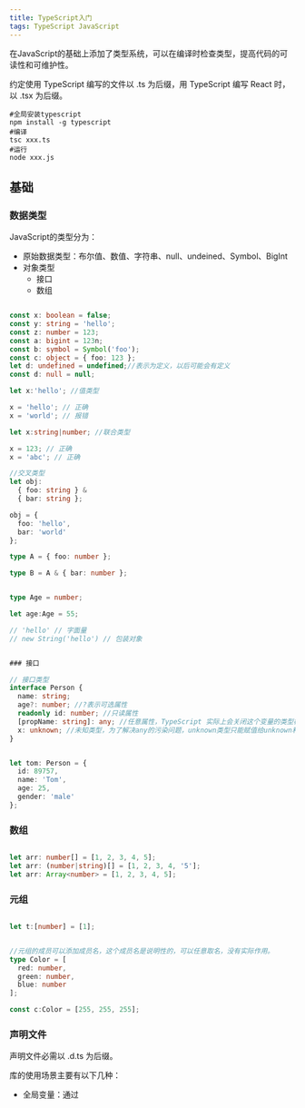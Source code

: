 ```yaml
---
title: TypeScript入门
tags: TypeScript JavaScript
---
```



在JavaScript的基础上添加了类型系统，可以在编译时检查类型，提高代码的可读性和可维护性。


约定使用 TypeScript 编写的文件以 .ts 为后缀，用 TypeScript 编写 React 时，以 .tsx 为后缀。

```shell
#全局安装typescript
npm install -g typescript
#编译
tsc xxx.ts
#运行
node xxx.js
```

## 基础

### 数据类型

JavaScript的类型分为：

- 原始数据类型：布尔值、数值、字符串、null、undeined、Symbol、BigInt
- 对象类型
  - 接口
  - 数组

```typescript

const x: boolean = false;
const y: string = 'hello';
const z: number = 123;
const a: bigint = 123n;
const b: symbol = Symbol('foo');
const c: object = { foo: 123 };
let d: undefined = undefined;//表示为定义，以后可能会有定义
const d: null = null;

let x:'hello'; //值类型

x = 'hello'; // 正确
x = 'world'; // 报错

let x:string|number; //联合类型

x = 123; // 正确
x = 'abc'; // 正确

//交叉类型
let obj:
  { foo: string } &
  { bar: string };

obj = {
  foo: 'hello',
  bar: 'world'
};

type A = { foo: number };

type B = A & { bar: number };


type Age = number;

let age:Age = 55;

// 'hello' // 字面量
// new String('hello') // 包装对象


### 接口

// 接口类型
interface Person {
  name: string;
  age?: number; //?表示可选属性
  readonly id: number; //只读属性
  [propName: string]: any; //任意属性，TypeScript 实际上会关闭这个变量的类型检查。即使有明显的类型错误，只要句法正确，都不会报错
  x: unknown; //未知类型，为了解决any的污染问题，unknown类型只能赋值给unknown和any类型，但是不能赋值给其他类型；不能直接调用unknown类型变量的方法和属性
}


let tom: Person = {
  id: 89757,
  name: 'Tom',
  age: 25,
  gender: 'male'
};


```


### 数组

```typescript

let arr: number[] = [1, 2, 3, 4, 5];
let arr: (number|string)[] = [1, 2, 3, 4, '5'];
let arr: Array<number> = [1, 2, 3, 4, 5];

```



### 元组

```typescript

let t:[number] = [1];


//元组的成员可以添加成员名，这个成员名是说明性的，可以任意取名，没有实际作用。
type Color = [
  red: number,
  green: number,
  blue: number
];

const c:Color = [255, 255, 255];

```


### 声明文件

声明文件必需以 .d.ts 为后缀。


库的使用场景主要有以下几种：

- 全局变量：通过 <script> 标签引入第三方库，注入全局变量
- npm 包：通过 import foo from 'foo' 导入，符合 ES6 模块规范
- UMD 库：既可以通过 <script> 标签引入，又可以通过 import 导入
- 直接扩展全局变量：通过 <script> 标签引入后，改变一个全局变量的结构
- 在 npm 包或 UMD 库中扩展全局变量：引用 npm 包或 UMD 库后，改变一个全局变量的结构
- 模块插件：通过 <script> 或 import 导入后，改变另一个模块的结构


在 ES6 模块系统中，使用 export default 可以导出一个默认值，使用方可以用 import foo from 'foo' 而不是 import { foo } from 'foo' 来导入这个默认值

注意，只有 function、class 和 interface 可以直接默认导出，其他的变量需要先定义出来，再默认导出

```ts
    declare var 声明全局变量
    declare function 声明全局方法
    declare class 声明全局类
    declare enum 声明全局枚举类型
    declare namespace 声明（含有子属性的）全局对象
    interface 和 type 声明全局类型
    export 导出变量
    export namespace 导出（含有子属性的）对象
    export default ES6 默认导出
    export = commonjs 导出模块
    export as namespace UMD 库声明全局变量
    declare global 扩展全局变量
    declare module 扩展模块
    /// <reference /> 三斜线指令
```

## 函数

```typescript

//变量被赋值为一个函数的写法
// 写法一
const hello = function (txt:string) {
  console.log('hello ' + txt);
}

// 写法二
const hello:
  (txt:string) => void
= function (txt) {
  console.log('hello ' + txt);
};

type MyFunc = (txt:string) => void;

const hello:MyFunc = function (txt) {
  console.log('hello ' + txt);
};


// 属性类型以分号结尾
type MyObj = {
  x:number;
  y:number;
};

// 属性类型以逗号结尾
type MyObj = {
  x:number,
  y:number,
};

```


### 解构赋值


## import中@的作用

路径映射，可以在tsconfig.json中配置

```json
{
  "compilerOptions": {
    "baseUrl": ".",
    "paths": {
      "@nui/*": ["src/*"]
    }
  }
}
```

使用

```JavaScript

import { YYYY } from '@nui/xxx';

```


## 扩展全局变量的类型

```ts
interface String {
    // 这里是扩展，不是覆盖，所以放心使用
    double(): string;
}

String.prototype.double = function () {
    return this + '+' + this;
};
console.log('hello'.double());


```

## 参考




- [官方手册](www.typescriptlang.org/docs/handbook/basic-types.html)

- [阮一峰TypeScript教程](https://wangdoc.com/typescript/)


- [TypeScript 入门教程](https://ts.xcatliu.com/)